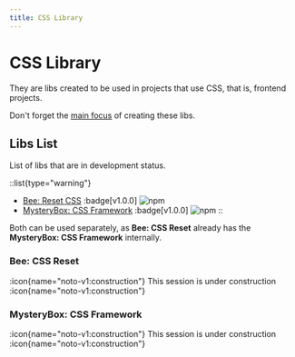 ```yaml
---
title: CSS Library
---
```


# CSS Library

They are libs created to be used in projects that use CSS, that is, frontend projects.

Don't forget the [main focus](/nimbus#main-focus) of creating these libs.

## Libs List

List of libs that are in development status.

::list{type="warning"}
- <a href="https://www.npmjs.com/package/@vlalg-nimbus" target="_blank">Bee: Reset CSS</a> :badge[v1.0.0] <span class="npm-badge">![npm](https://img.shields.io/npm/dt/@vlalg-nimbus?style=plastic)</span>
- <a href="https://www.npmjs.com/package/@vlalg-nimbus" target="_blank">MysteryBox: CSS Framework</a> :badge[v1.0.0] <span class="npm-badge">![npm](https://img.shields.io/npm/dt/@vlalg-nimbus?style=plastic)</span>
::

Both can be used separately, as **Bee: CSS Reset** already has the **MysteryBox: CSS Framework** internally.

### Bee: CSS Reset

:icon{name="noto-v1:construction"} This session is under construction :icon{name="noto-v1:construction"}

### MysteryBox: CSS Framework

:icon{name="noto-v1:construction"} This session is under construction :icon{name="noto-v1:construction"}
